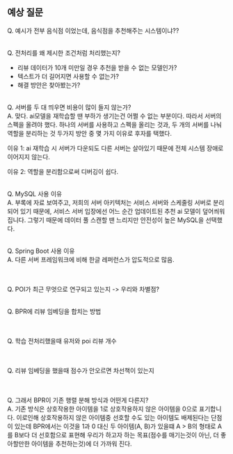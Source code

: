 ## 예상 질문

Q. 예시가 전부 음식점 이었는데, 음식점을 추천해주는 시스템이냐??
<br><br>


Q. 전처리를 왜 제시한 조건처럼 처리했는지?
- 리뷰 데이터가 10개 미만일 경우 추천을 받을 수 없는 모델인가?
- 텍스트가 더 길어지면 사용할 수 없는가?
- 해결 방안은 찾아봤는가?
<br><br>


Q. 서버를 두 대 띄우면 비용이 많이 들지 않는가?<br>
A. 맞다. ai모델을 재학습할 땐 부하가 생기는건 어쩔 수 없는 부분이다. 따라서 서버의 스펙을 올려야 했다. 하나의 서버를 사용하고 스펙을 올리는 것과, 두 개의 서버를 나눠 역할을 분리하는 것 두가지 방안 중 몇 가지 이유로 후자를 택했다. 

이유 1: ai 재학습 시 서버가 다운되도 다른 서버는 살아있기 때문에 전체 시스템 장애로 이어지지 않는다.

이유 2: 역할을 분리함으로써 디버깅이 쉽다.
<br><br>

Q. MySQL 사용 이유<br>
A. 부록에 자료 보여주고, 저희의 서버 아키텍처는 서비스 서버와 스케줄링 서버로 분리되어 있기 때문에, 서비스 서버 입장에선 어느 순간 업데이트된 추천 ai 모델이 덮어씌워집니다. 그렇기 때문에 데이터 풀 스캔할 땐 느리지만 안전성이 높은 MySQL을 선택했다. 
<br><br>

Q. Spring Boot 사용 이유<br>
A. 다른 서버 프레임워크에 비해 한글 레퍼런스가 압도적으로 많음.<br>
<br><br>

Q. POI가 최근 무엇으로 연구되고 있는지 -> 우리와 차별점?
<br><br>

Q. BPR에 리뷰 임베딩을 합치는 방법<br>
<br><br>

Q. 학습 전처리했을때 유저와 poi 리뷰 개수<br>
<br><br>

Q. 리뷰 임베딩을 했을때 점수가 안오르면 차선책이 있는지<br>
<br><br>

Q. 그래서 BPR이 기존 행렬 분해 방식과 어떤게 다른지?<br>
A. 기존 방식은 상호작용한 아이템을 1로 상호작용하지 않은 아이템을 0으로 표기합니다. 이로인해 상호작용하지 않은 아이템중 선호할 수도 있는 아이템도 배제된다는 단점이 있는데 BPR에서는 이것을 1과 0 대신 두 아이템(A, B)가 있을떄 A > B의 형태로 A를 B보다 더 선호함으로 표현해 우리가 하고자 하는 목표(점수를 매기는것이 아닌, 더 좋아할만한 아이템을 추천하는것)에 더 가까워 진다.
<br><br>
